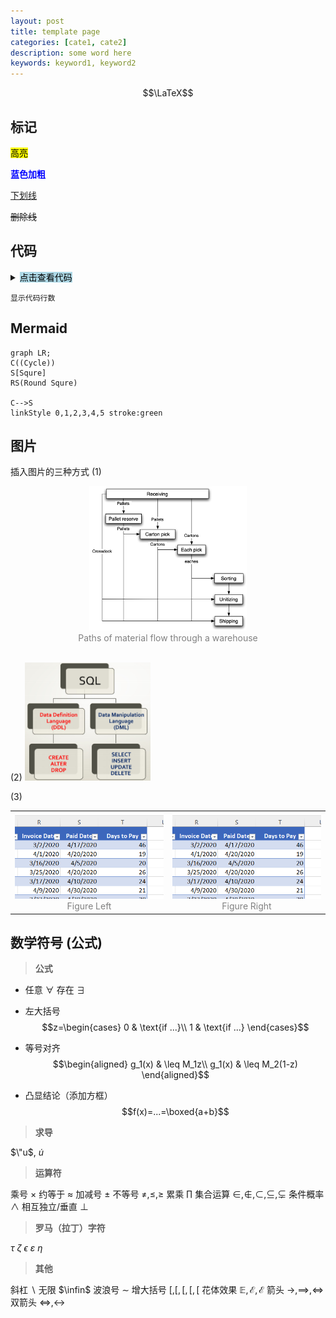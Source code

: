 ```yaml
---
layout: post
title: template page
categories: [cate1, cate2]
description: some word here
keywords: keyword1, keyword2
---
```


$$\LaTeX$$

## 标记
<span style="background-color: yellow; color: black;">高亮</span>

**<font color=blue>蓝色加粗</font>**

<u>下划线</u>

~~删除线~~

## 代码
<details><summary><span style="background-color: lightblue; color: black;">点击查看代码</span></summary>

```python
print("Hello, World!")
```
</details>

```py{.line-numbers}
显示代码行数
```

## Mermaid
```mermaid
graph LR;
C((Cycle))
S[Squre]
RS(Round Squre)

C-->S
linkStyle 0,1,2,3,4,5 stroke:green
```


## 图片
插入图片的三种方式
(1)
<center>
    <img src="/images/2022-10/Snipaste_2022-10-01_10-24-37.png" width="50%"> <br>
    <div style="color: #808080;">Paths of material flow through a warehouse</div>
</center><br>

(2)
<img src="/images/2021-12/Screenshot 2021-12-23 at 9.31.33 PM.png" width="40%">

(3)
<table><tr>
<td><img src="/images/2022-06/Snipaste_2022-06-04_15-31-32.png" border=0>    <center><div style="color: #808080;">Figure Left</div></td>
<td><img src="/images/2022-06/Snipaste_2022-06-04_15-31-32.png" border=0>
<center><div style="color: #808080;">Figure Right</div></td>
</tr></table>


## 数学符号 (公式)
> **公式**

- 任意 $\forall$ 存在 $\exists$
- 左大括号
$$z=\begin{cases}
0 & \text{if ...}\\
1 & \text{if ...}
\end{cases}$$

- 等号对齐
$$\begin{aligned}
g_1(x) & \leq M_1z\\
g_1(x) & \leq M_2(1-z)
\end{aligned}$$

- 凸显结论（添加方框）
$$f(x)=...=\boxed{a+b}$$

> **求导**

$\"u$, $\dot u$

> **运算符**

乘号 $\times$
约等于 $\approx$
加减号 $\pm$
不等号 $\neq, \leq, \geq$
累乘 $\prod$
集合运算 $\in,\notin,\subset,\subseteq,\subsetneq$
条件概率 $\land$
相互独立/垂直 $\perp$

> **罗马（拉丁）字符**

$\tau$
$\zeta$
$\epsilon$
$\varepsilon$
$\eta$

> **其他**

斜杠 $\backslash$
无限 $\infin$
波浪号 $\sim$
增大括号 $[,\big[, \Big[, \bigg[, \Bigg[$
花体效果 $\mathbb{E}, \mathcal{E}, \mathscr{E}$
箭头 $\to, \implies, \iff$
双箭头 $\Leftrightarrow, \leftrightarrow$


